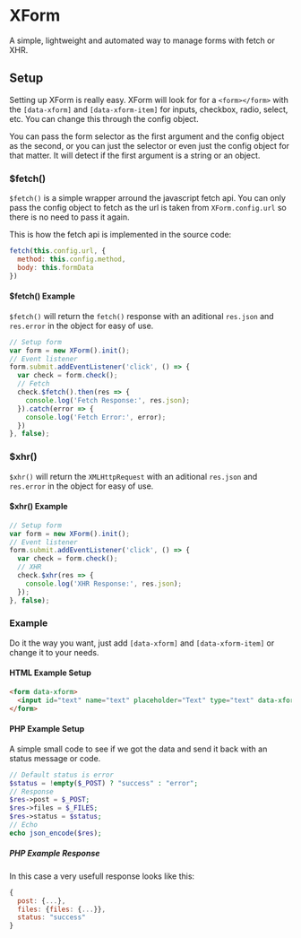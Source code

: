# XForm
A simple, lightweight and automated way to manage forms with fetch or XHR.

## Setup
Setting up XForm is really easy. XForm will look for for a `<form></form>` with the `[data-xform]` and `[data-xform-item]` for inputs, checkbox, radio, select, etc. You can change this through the config object.

You can pass the form selector as the first argument and the config object as the second, or you can just the selector or even just the config object for that matter. It will detect if the first argument is a string or an object.

### $fetch()
`$fetch()` is a simple wrapper arround the javascript fetch api.
You can only pass the config object to fetch as the url is taken from `XForm.config.url` so there is no need
to pass it again.

This is how the fetch api is implemented in the source code:
```javascript
fetch(this.config.url, {
  method: this.config.method,
  body: this.formData
})
```
#### $fetch() Example
`$fetch()` will return the `fetch()` response with an aditional `res.json` and `res.error` in the object for easy of use.

```javascript
// Setup form
var form = new XForm().init();
// Event listener
form.submit.addEventListener('click', () => {
  var check = form.check();
  // Fetch
  check.$fetch().then(res => {
    console.log('Fetch Response:', res.json);
  }).catch(error => {
    console.log('Fetch Error:', error);
  })
}, false);
```

### $xhr()
`$xhr()` will return the `XMLHttpRequest` with an aditional `res.json` and `res.error` in the object for easy of use.
#### $xhr() Example
```javascript
// Setup form
var form = new XForm().init();
// Event listener
form.submit.addEventListener('click', () => {
  var check = form.check();
  // XHR
  check.$xhr(res => {
    console.log('XHR Response:', res.json);
  });
}, false);
```

### Example
Do it the way you want, just add `[data-xform]` and `[data-xform-item]` or change it to your needs.

#### HTML Example Setup
```html
<form data-xform>
  <input id="text" name="text" placeholder="Text" type="text" data-xform-item>
</form>
```

#### PHP Example Setup
A simple small code to see if we got the data and send it back with an status message or code.
```php
// Default status is error
$status = !empty($_POST) ? "success" : "error";
// Response
$res->post = $_POST;
$res->files = $_FILES;
$res->status = $status;
// Echo
echo json_encode($res);
```

##### PHP Example Response
In this case a very usefull response looks like this:
```javascript
{
  post: {...},
  files: {files: {...}},
  status: "success"
}
```